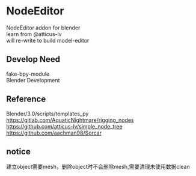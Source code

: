 # NodeEditor
NodeEditor addon for blender  
learn from @atticus-lv  
will re-write to build model-editor  



## Develop Need

fake-bpy-module  
Blender Development  



## Reference

Blender/3.0/scripts/templates_py  
https://gitlab.com/AquaticNightmare/rigging_nodes  
https://github.com/atticus-lv/simple_node_tree  
https://github.com/aachman98/Sorcar  


## notice

建立object需要mesh，删除object时不会删除mesh,需要清理未使用数据clean  
